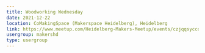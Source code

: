 ```yaml
---
title: Woodworking Wednesday
date: 2021-12-22
location: CoMakingSpace (Makerspace Heidelberg), Heidelberg
link: https://www.meetup.com/Heidelberg-Makers-Meetup/events/czjqqsyccqbdc/
usergroup: makershd
type: usergroup
---
```

